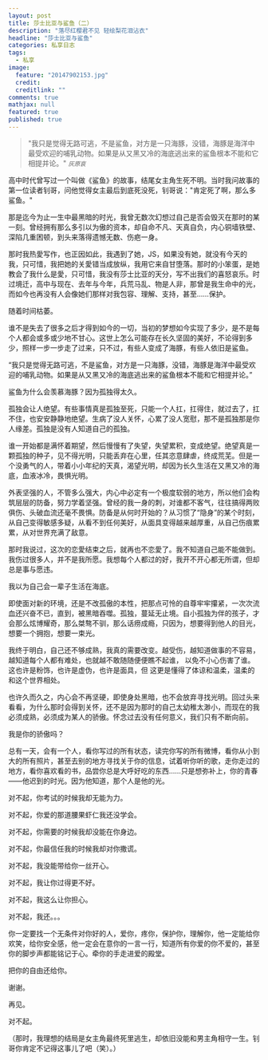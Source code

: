 ```yaml
---
layout: post
title: 莎士比亚与鲨鱼（二）
description: "落尽红樱君不见 轻绘梨花泪沾衣"
headline: "莎士比亚与鲨鱼"
categories: 私享日志
tags: 
  - 私享
image: 
  feature: "20147902153.jpg"
  credit: 
  creditlink: ""
comments: true
mathjax: null
featured: true
published: true
---
```

>&quot;我只是觉得无路可逃，不是鲨鱼，对方是一只海豚，没错，海豚是海洋中最受欢迎的哺乳动物。如果是从又黑又冷的海底逃出来的鲨鱼根本不能和它相提并论。&quot;
><small><cite title="灰原哀">灰原哀</cite></small>


高中时代曾写过一个叫做《鲨鱼》的故事，结尾女主角生死不明。当时我问故事的第一位读者钊哥，问他觉得女主最后到底死没死，钊哥说："肯定死了啊，那么多鲨鱼。"

那是迄今为止一生中最黑暗的时光，我曾无数次幻想过自己是否会毁灭在那时的某一刻。曾经拥有那么多引以为傲的资本，却自命不凡、天真自负，内心铜墙铁壁、深陷几重困顿，到头来落得遗憾无数、伤疤一身。

那时我热愛写作，也正因如此，我遇到了她，JS，如果没有她，就没有今天的我，只可惜，我把她的关愛错当成放纵，我用它来自甘堕落。那时的小笨蛋，是她教会了我什么是愛，只可惜，我没有莎士比亚的天分，写不出我们的喜怒哀乐。时过境迁，高中与现在、去年与今年，兵荒马乱、物是人非，那曾是我生命中的光，而如今也再没有人会像她们那样对我包容、理解、支持，甚至……保护。

随着时间枯萎。

谁不是失去了很多之后才得到如今的一切，当初的梦想如今实现了多少，是不是每个人都会或多或少地不甘心。这世上怎么可能存在长久坚固的美好，不论得到多少，照样一步一步走了过来，只不过，有些人变成了海豚，有些人依旧是鲨鱼。

“我只是觉得无路可逃，不是鲨鱼，对方是一只海豚，没错，海豚是海洋中最受欢迎的哺乳动物。如果是从又黑又冷的海底逃出来的鲨鱼根本不能和它相提并论。”

鲨鱼为什么会羡慕海豚？因为孤独得太久。

孤独会让人绝望。有些事情真是孤独至死，只能一个人扛，扛得住，就过去了，扛不住，也安安静静地绝望。生病了没人关怀，心累了没人宽慰，那不是孤独那是你人缘差。孤独是没有人知道自己的孤独。

谁一开始都是满怀着期望，然后慢慢有了失望，失望累积，变成绝望。绝望真是一颗孤独的种子，见不得光明，只能丢弃在心里，任其恣意肆虐，终成荒芜。但是一个没勇气的人，带着小小年纪的天真，渴望光明，却因为长久生活在又黑又冷的海底，血液冰冷，畏惧光明。

外表坚强的人，不管多么强大，内心中必定有一个极度软弱的地方，所以他们会构筑层层的防备，努力学着坚强。曾经的我一身的刺，对谁都不客气，往往搞得两败俱伤、头破血流还毫不畏惧。防备是从何时开始的？从习惯了“隐身”的某个时刻，从自己变得敏感多疑，从看不到任何美好，从面具变得越来越厚重，从自己伤痕累累，从对世界充满了敌意。

那时我说过，这次的恋愛结束之后，就再也不恋愛了。我不知道自己能不能做到。我伤过很多人，并不是我所愿。我想每个人都过的好，我开不开心都无所谓，但却总是事与愿违。

我以为自己会一辈子生活在海底。

即使面对新的环境，还是不改孤傲的本性，把那点可怜的自尊牢牢攥紧，一次次流血还兴奋不已，直到，被黑暗吞噬。孤独，蔓延无止境。自小孤独为伴的孩子，才会那么炫博耀奇，那么桀骜不驯，那么话痨成瘾，只因为，想要得到他人的目光，想要一个拥抱，想要一束光。

我终于明白，自己还不够成熟，我真的需要改变。越受伤，越知道做事的不容易，越知道每个人都有难处，也就越不敢随随便便瞧不起谁， 以免不小心伤害了谁。这也许是粉饰，也许是虚伪，也许是面具，但 这更是懂得了体谅和温柔，温柔的和这个世界相处。

也许久而久之，内心会不再坚硬，即使身处黑暗，也不会放弃寻找光明。回过头来看看，为什么那时会得到关怀，还不是因为那时的自己太幼稚太渺小，而现在的我必须成熟，必须成为某人的骄傲。怀念过去没有任何意义，我们只有不断向前。

我是你的骄傲吗？

总有一天，会有一个人，看你写过的所有状态，读完你写的所有微博，看你从小到大的所有照片，甚至去别的地方寻找关于你的信息，试着听你听的歌，走你走过的地方，看你喜欢看的书，品尝你总是大呼好吃的东西……只是想弥补上，你的青春——他迟到的时光。因为他知道，那个人是他的光。

对不起，你考试的时候我却无能为力。

对不起，你爱的那道腰果虾仁我还没学会。

对不起，你需要的时候我却没能在你身边。

对不起，你最信任我的时候我却对你撒谎。

对不起，我没能带给你一丝开心。

对不起，我让你过得更不好。

对不起，我这么让你担心。

对不起，我还。。。

你一定要找一个无条件对你好的人，爱你，疼你，保护你，理解你，他一定能给你欢笑，给你安全感，他一定会在意你的一言一行，知道所有你爱的你不爱的，甚至你的脚步声都能铭记于心。牵你的手走进爱的殿堂。

把你的自由还给你。

谢谢。

再见。

对不起。

（那时，我理想的结局是女主角最终死里逃生，却依旧没能和男主角相守一生。钊哥你肯定不记得这事儿了吧（笑）。）

